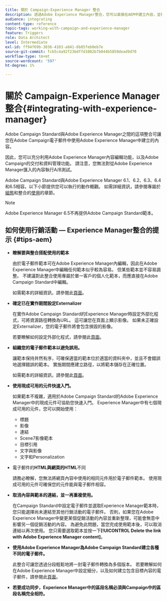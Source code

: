 ```yaml
---
title: 關於 Campaign-Experience Manager 整合
description: 透過Adobe Experience Manager整合，您可以直接在AEM中建立內容，並稍後在Adobe Campaign中使用。
audience: integrating
content-type: reference
topic-tags: working-with-campaign-and-experience-manager
feature: Triggers
role: Data Architect
level: Intermediate
exl-id: ff94f69b-3036-4103-a841-6b85feb0eb7e
source-git-commit: fcb5c4a92f23bdffd1082b7b044b5859dead9d70
workflow-type: tm+mt
source-wordcount: '597'
ht-degree: 1%

---
```


# 關於 Campaign-Experience Manager 整合{#integrating-with-experience-manager}

Adobe Campaign Standard與Adobe Experience Manager之間的這項整合可讓您在Adobe Campaign電子郵件中使用Adobe Experience Manager中建立的內容。

因此，您可以充分利用Adobe Experience Manager內容編輯功能，以及Adobe Campaign的交付和資料管理功能。 請注意，您無法對從Adobe Experience Manager匯入的內容執行A/B測試。

Adobe Campaign Standard與Adobe Experience Manager 6.1、6.2、6.3、6.4和6.5相容。以下小節提供您可以執行的動作概觀。 如需詳細資訊，請參閱專屬於[組態](https://experienceleague.adobe.com/docs/experience-manager-65/administering/integration/campaignstandard.html?lang=zh-Hant)和整合的[使用](https://experienceleague.adobe.com/docs/experience-manager-65/authoring/aem-adobe-campaign/campaign.html?lang=zh-Hant)的章節。

>[!NOTE]
>
> Adobe Experience Manager 6.5不再提供Adobe Campaign Standard範本。

## 如何使用行銷活動 — Experience Manager整合的提示 {#tips-aem}

* **瞭解要與整合搭配使用的範本**

  由於電子郵件範本可在Adobe Experience Manager內編輯，因此在Adobe Experience Manager中編輯任何範本似乎較為容易。 但某些範本並不容易調整。 不建議對此整合使用專屬於單一客戶的個人化範本，而應直接在Adobe Campaign Standard中編輯。

  如需範本的詳細資訊，請參閱此[頁面](https://experienceleague.adobe.com/docs/experience-manager-65/developing/platform/templates/templates.html?lang=zh-Hant)。

* **確定已在實作期間設定Externalizer**

  在實作Adobe Campaign Standard的Experience Manager時設定外部化程式，可將資源路徑轉換為URL。 這可讓您在頁面上顯示影像。 如果未正確設定Externalizer，您的電子郵件將會包含損毀的影像。

  若要瞭解如何設定外部化程式，請參閱此[頁面](https://experienceleague.adobe.com/docs/experience-manager-65/developing/platform/externalizer.html?lang=zh-Hant)。

* **組織您的電子郵件範本以避免誤用。**

  讓範本保持井然有序，可確保適當的範本位於適當的資料夾中，並且不會錯誤地選擇錯誤的範本。 實施期間應建立路徑，以將範本儲存在正確位置。

  如需範本的詳細資訊，請參閱此[頁面](https://experienceleague.adobe.com/docs/experience-manager-65/developing/platform/templates/templates.html?lang=zh-Hant#template-availability)。

* **使用現成可用的元件快速入門。**

  如果範本不複雜，適用於Adobe Campaign Standard的Adobe Experience Manager中的現成元件可協助您快速入門。
Experience Manager中有七個現成可用的元件，您可以開始使用：

   * 標題
   * 影像
   * 連結
   * Scene7影像範本
   * 目標引用
   * 文字與影像
   * 文字和Personalization

* 電子郵件的&#x200B;**HTML與網頁的HTML**&#x200B;不同

  請務必瞭解，您無法將網頁內容中使用的相同元件用於電子郵件範本。 使用現成可用的元件可確保您的元件能與電子郵件相容。

* **取消內容與範本的連結，並一再重複使用。**

  在Campaign Standard中設定電子郵件並選取Experience Manager範本時，您只能選擇尚未連結至其他行銷活動的電子郵件。 否則，如果您在Adobe Experience Manager中變更某個促銷活動的內容並重新整理，可能會無意中影響另一個促銷活動的內容。
為避免此問題，當您完成使用範本後，可以取消連結以再次使用。 您只需要選取範本並按一下&#x200B;**[!UICONTROL Delete the link with Adobe Experience Manager content]**。

* **使用Adobe Experience Manager為Adobe Campaign Standard建立各種不同的電子郵件。**

  此整合可讓您透過分段輕鬆地將一封電子郵件轉換為多個版本。
若要瞭解如何在Adobe Experience Manager中設定細分，以及如何建立包含目標內容的電子郵件，請參閱此[頁面](https://experienceleague.adobe.com/docs/experience-manager-65/authoring/aem-adobe-campaign/target-adobe-campaign.html?lang=zh-Hant#setting-up-segmentation-in-aem)。

* **若要成功同步，Experience Manager中的區段名稱必須與Campaign中的區段名稱完全相符。**
